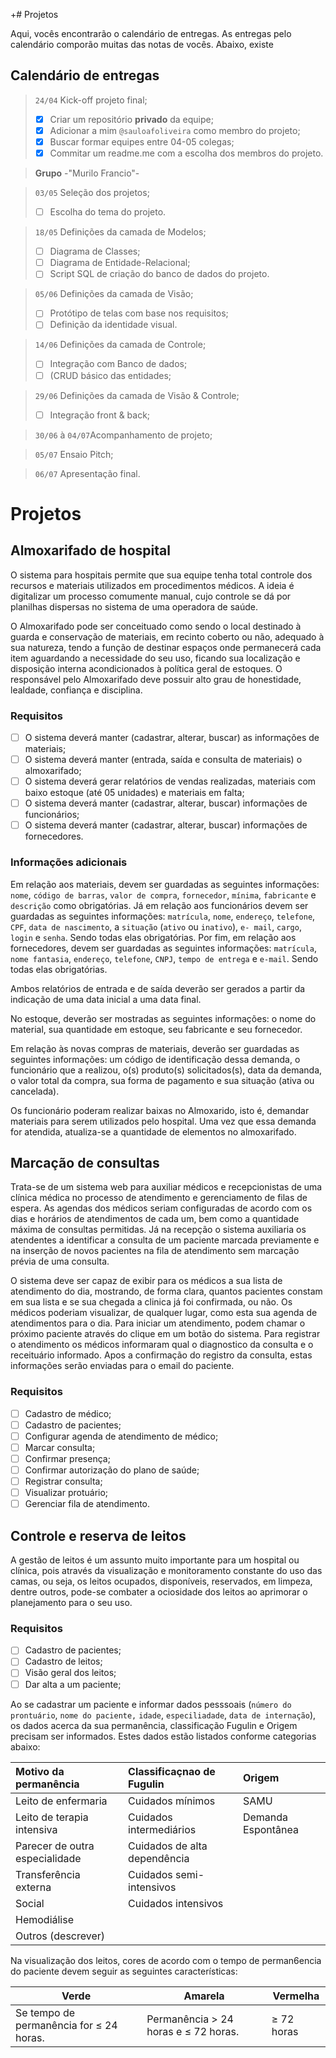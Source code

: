 +# Projetos 

Aqui, vocês encontrarão o calendário de entregas. As entregas pelo calendário comporão muitas das notas de vocês. Abaixo, existe

## Calendário de entregas

> ``24/04`` Kick-off projeto final;
> - [x] Criar um repositório **privado** da equipe;
> - [x] Adicionar a mim ```@sauloafoliveira``` como membro do projeto;
> - [x] Buscar formar equipes entre 04-05 colegas;
> - [x] Commitar um readme.me com a escolha dos membros do projeto.

>  **Grupo**
>   -"Murilo Francio"-

> ``03/05`` Seleção dos projetos;
> - [ ] Escolha do tema do projeto.

> ``18/05`` Definições da camada de Modelos;
> - [ ] Diagrama de Classes;
> - [ ] Diagrama de Entidade-Relacional;
> - [ ] Script SQL de criação do banco de dados do projeto.

> ``05/06`` Definições da camada de Visão;
> - [ ]  Protótipo de telas com base nos requisitos;
> - [ ]  Definição da identidade visual.

> ``14/06`` Definições da camada de Controle;
> - [ ]  Integração com Banco de dados;
> - [ ] (CRUD básico das entidades;

> ``29/06`` Definições da camada de Visão & Controle;
> - [ ] Integração front & back;

> ``30/06`` à ``04/07``Acompanhamento de projeto;

> ``05/07`` Ensaio Pitch;

> ``06/07`` Apresentação final.


# Projetos

## Almoxarifado de hospital

O sistema para hospitais permite que sua equipe tenha total controle dos recursos e materiais utilizados em procedimentos médicos. A ideia é   digitalizar um processo comumente manual, cujo controle se dá por planilhas dispersas no sistema de uma operadora de saúde.

O Almoxarifado pode ser conceituado como sendo o local destinado à guarda e conservação de materiais, em recinto coberto ou não, adequado à sua natureza, tendo a função de destinar espaços onde permanecerá cada item aguardando a necessidade do seu uso, ficando sua localização e disposição interna acondicionados à política geral de estoques. O responsável pelo Almoxarifado deve possuir alto grau de honestidade, lealdade, confiança e disciplina.

### Requisitos

- [ ] O sistema deverá manter (cadastrar, alterar, buscar) as informações de materiais;
- [ ] O sistema deverá manter (entrada, saída e consulta de materiais) o almoxarifado;
- [ ] O sistema deverá gerar relatórios de vendas realizadas, materiais com baixo estoque (até 05 unidades) e materiais em falta;
- [ ] O sistema deverá manter (cadastrar, alterar, buscar) informações de funcionários;
- [ ] O sistema deverá manter (cadastrar, alterar, buscar) informações de fornecedores.

### Informações adicionais

Em relação aos materiais, devem ser guardadas as seguintes informações:  ``nome``, ``código de barras``, ``valor de compra``,  ``fornecedor``,  ``mínima``, ``fabricante`` e ``descrição`` como obrigatórias. Já em relação aos funcionários devem ser guardadas as seguintes informações: ``matrícula``, ``nome``, ``endereço``, ``telefone``, ``CPF``, ``data de nascimento``,  a ``situação`` (``ativo`` ou ``inativo``), ``e- mail``, ``cargo``, ``login`` e ``senha``. Sendo todas elas obrigatórias. Por fim, em relação aos fornecedores, devem ser guardadas as seguintes informações: ``matrícula``, ``nome fantasia``, ``endereço``, ``telefone``, ``CNPJ``, ``tempo de entrega`` e ``e-mail``. Sendo todas elas obrigatórias.

Ambos relatórios de entrada e de saída deverão ser gerados a partir da indicação de uma data inicial a uma data final. 

No estoque, deverão ser mostradas as seguintes  informações: o nome do material, sua quantidade em estoque, seu fabricante e seu fornecedor. 

Em relação às novas compras de materiais, deverão ser guardadas as seguintes informações: um código de identificação dessa demanda, o funcionário que a realizou, o(s) produto(s) solicitados(s), data da demanda, o valor total da compra, sua forma de pagamento e sua situação (ativa ou cancelada).

Os funcionário poderam realizar baixas no Almoxarido, isto é, demandar materiais para serem utilizados pelo hospital. Uma vez que essa demanda for atendida, atualiza-se a quantidade de elementos no almoxarifado.

## Marcação de consultas

Trata-se de um sistema web para auxiliar médicos e recepcionistas de uma clínica médica no processo de atendimento e gerenciamento de filas de espera. As agendas dos médicos seriam configuradas de acordo com os dias e horários de atendimentos de cada um, bem como a quantidade máxima de consultas permitidas. Já na recepção o sistema auxiliaria os atendentes a identificar a consulta de um paciente marcada previamente e na inserção de novos pacientes na fila de atendimento sem marcação prévia de uma consulta.


O sistema deve ser capaz de exibir para os médicos a sua lista de atendimento do dia, mostrando, de forma clara, quantos pacientes constam em sua lista e se sua chegada a clinica já foi confirmada, ou não. Os médicos poderiam visualizar, de qualquer lugar, como esta sua agenda de atendimentos para o dia. Para iniciar um atendimento, podem chamar o próximo paciente através do clique em um botão do sistema. Para registrar o atendimento os médicos informaram qual o diagnostico da consulta e o receituário informado. Apos a confirmação do registro da consulta, estas informações serão enviadas para o email do paciente.

### Requisitos 

- [ ] Cadastro de médico;
- [ ] Cadastro de pacientes;
- [ ] Configurar agenda de atendimento de médico;
- [ ] Marcar consulta;
- [ ] Confirmar presença;
- [ ] Confirmar autorização do plano de saúde;
- [ ] Registrar consulta;
- [ ] Visualizar protuário;
- [ ] Gerenciar fila de atendimento.

## Controle e reserva de leitos

A gestão de leitos é um assunto muito importante para um hospital ou clínica,  pois através da visualização e monitoramento constante do uso das camas, ou seja, os leitos ocupados, disponíveis, reservados, em limpeza, dentre outros, pode-se combater a ociosidade dos leitos ao aprimorar o planejamento para o seu uso.


### Requisitos

- [ ] Cadastro de pacientes;
- [ ] Cadastro de leitos;
- [ ] Visão geral dos leitos;
- [ ] Dar alta a um paciente;

Ao se cadastrar um paciente e informar dados pesssoais (``número do prontuário``, ``nome do paciente,`` ``idade``, ``especiliadade``, ``data de internação``), os dados acerca da sua permanência, classificação Fugulin e Origem precisam ser informados. Estes dados estão listados conforme categorias abaixo:

| Motivo da permanência          | Classificaçnao de Fugulin    | Origem             |
| :----------------------------- | :--------------------------- | :----------------- |
| Leito de enfermaria            | Cuidados mínimos             | SAMU               |
| Leito de terapia intensiva     | Cuidados intermediários      | Demanda Espontânea |
| Parecer de outra especialidade | Cuidados de alta dependência |                    |
| Transferência externa          | Cuidados semi-intensivos     |                    |
| Social                         | Cuidados intensivos          |                    |
| Hemodiálise                    |                              |                    |
| Outros (descrever)             |                              |                    |

Na visualização dos leitos, cores de acordo com o tempo de perman6encia do paciente devem seguir as seguintes características:

| Verde                                   | Amarela                              | Vermelha   |
| --------------------------------------- | ------------------------------------ | ---------- |
| Se tempo de permanência for ≤ 24 horas. | Permanência > 24 horas e ≤ 72 horas. | ≥ 72 horas |
